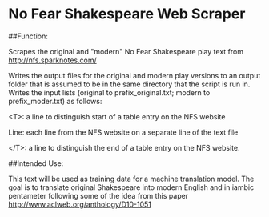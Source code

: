 No Fear Shakespeare Web Scraper
==============================
##Function:

Scrapes the original and "modern" No Fear Shakespeare play text from http://nfs.sparknotes.com/

Writes the output files for the original and modern play versions to an output folder that is assumed to be in the same directory that the script is run in. Writes the input lists (original to prefix_original.txt; modern to prefix_moder.txt) as follows: 

\<T\>: a line to distinguish start of a table entry on the NFS website 

Line: each line from the NFS website on a separate line of the text file 

\</T\>: a line to distinguish the end of a table entry on the NFS website.

##Intended Use:

This text will be used as training data for a machine translation model. The goal is to translate original Shakespeare into modern English and in iambic pentameter following some of the idea from this paper http://www.aclweb.org/anthology/D10-1051

